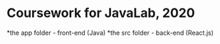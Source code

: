 # Coursework for JavaLab, 2020

*the app folder - front-end (Java)
*the src folder - back-end (React.js)
